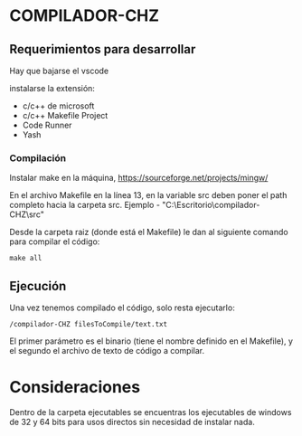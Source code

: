 # COMPILADOR-CHZ

## Requerimientos para desarrollar

Hay que bajarse el vscode

instalarse la extensión:
- c/c++ de microsoft
- c/c++ Makefile Project
- Code Runner
- Yash

### Compilación

Instalar make en la máquina, https://sourceforge.net/projects/mingw/ 

En el archivo Makefile en la línea 13, en la variable src deben poner el path completo hacia la carpeta src. Ejemplo - "C:\Escritorio\compilador-CHZ\src"

Desde la carpeta raiz (donde está el Makefile) le dan al siguiente comando para compilar el código:

```make
make all
```

## Ejecución
Una vez tenemos compilado el código, solo resta ejecutarlo:

```
/compilador-CHZ filesToCompile/text.txt 
```

El primer parámetro es el binario (tiene el nombre definido en el Makefile), y el segundo el archivo de texto de código a compilar.

# Consideraciones
Dentro de la carpeta ejecutables se encuentras los ejecutables de windows de 32 y 64 bits para usos directos sin necesidad de instalar nada.
